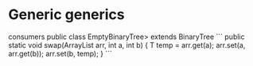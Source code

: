 # Generic generics

<? super X> consumers

<? extends X>

public class EmptyBinaryTree<T extends Comparable<T>> extends BinaryTree<T>

```
public static <T> void swap(ArrayList<T> arr, int a, int b) {
  T temp = arr.get(a);
  arr.set(a, arr.get(b));
  arr.set(b, temp);
}
```
